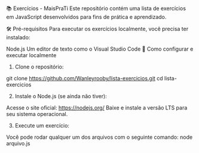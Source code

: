 📚 Exercícios - MaisPraTi
Este repositório contém uma lista de exercícios em JavaScript desenvolvidos para fins de prática e aprendizado.

🛠️ Pré-requisitos
Para executar os exercícios localmente, você precisa ter instalado:

Node.js
Um editor de texto como o Visual Studio Code
🚀 Como configurar e executar localmente
1. Clone o repositório:

git clone https://github.com/Wanleyrooby/lista-exercicios.git
cd lista-exercicios

2. Instale o Node.js (se ainda não tiver):

Acesse o site oficial: https://nodejs.org/
Baixe e instale a versão LTS para seu sistema operacional.

3. Execute um exercício:

Você pode rodar qualquer um dos arquivos com o seguinte comando:
node arquivo.js
